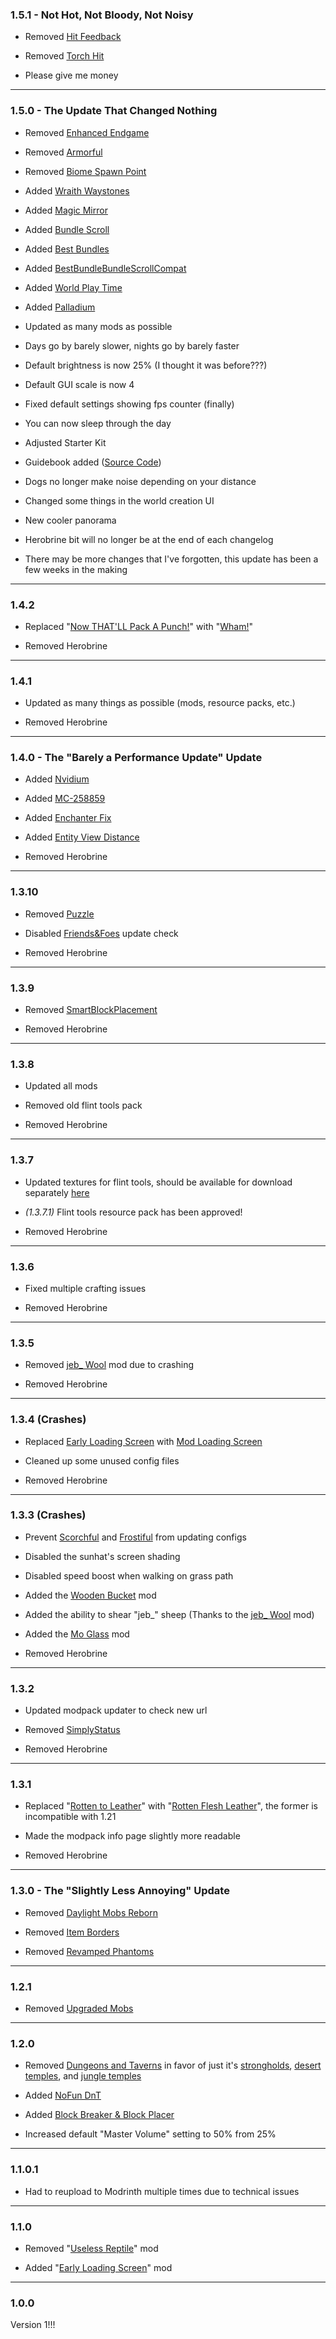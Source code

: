 ### 1.5.1 - Not Hot, Not Bloody, Not Noisy

- Removed [Hit Feedback](https://modrinth.com/mod/hit-feedback)

- Removed [Torch Hit](https://modrinth.com/mod/torch-hit)

- Please give me money

----
### 1.5.0 - The Update That Changed Nothing

- Removed [Enhanced Endgame](https://modrinth.com/mod/enhanced-endgame)

- Removed [Armorful](https://modrinth.com/mod/armorful)

- Removed [Biome Spawn Point](https://modrinth.com/mod/biome-spawn-point)

- Added [Wraith Waystones](https://modrinth.com/mod/fwaystones)

- Added [Magic Mirror](https://modrinth.com/mod/qds-magic-mirror)

- Added [Bundle Scroll](https://modrinth.com/mod/bundle-scroll)

- Added [Best Bundles](https://modrinth.com/mod/best-bundles)

- Added [BestBundleBundleScrollCompat](https://modrinth.com/mod/bestbundlebundlescrollcompat)

- Added [World Play Time](https://modrinth.com/mod/world-play-time)

- Added [Palladium](https://modrinth.com/mod/mpalladium)

- Updated as many mods as possible

- Days go by barely slower, nights go by barely faster

- Default brightness is now 25% (I thought it was before???)

- Default GUI scale is now 4

- Fixed default settings showing fps counter (finally)

- You can now sleep through the day

- Adjusted Starter Kit

- Guidebook added ([Source Code](https://github.com/iatj-modpack/iatw))

- Dogs no longer make noise depending on your distance

- Changed some things in the world creation UI

- New cooler panorama

- Herobrine bit will no longer be at the end of each changelog

- There may be more changes that I've forgotten, this update has been a few weeks in the making

----
### 1.4.2

- Replaced "[Now THAT'LL Pack A Punch!](https://modrinth.com/datapack/actual-mace)" with "[Wham!](https://modrinth.com/mod/wham-mace)"

- Removed Herobrine

----
### 1.4.1

- Updated as many things as possible (mods, resource packs, etc.)

- Removed Herobrine

----
### 1.4.0 - The "Barely a Performance Update" Update

- Added [Nvidium](https://modrinth.com/mod/nvidium)

- Added [MC-258859](https://modrinth.com/mod/mc-258859)

- Added [Enchanter Fix](https://modrinth.com/mod/enchanter-fix)

- Added [Entity View Distance](https://modrinth.com/mod/entity-view-distance)

- Removed Herobrine

----
### 1.3.10

- Removed [Puzzle](https://modrinth.com/mod/puzzle)

- Disabled [Friends&Foes](https://modrinth.com/mod/friends-and-foes) update check

- Removed Herobrine

----
### 1.3.9

- Removed [SmartBlockPlacement](https://modrinth.com/mod/smartblockplacement)

- Removed Herobrine

----
### 1.3.8

- Updated all mods

- Removed old flint tools pack

- Removed Herobrine

----
### 1.3.7

- Updated textures for flint tools, should be available for download separately [here](https://modrinth.com/resourcepack/slow-your-flint)

- *(1.3.7.1)* Flint tools resource pack has been approved!

- Removed Herobrine

----
### 1.3.6

- Fixed multiple crafting issues

- Removed Herobrine

----
### 1.3.5

- Removed [jeb_ Wool](https://modrinth.com/mod/jeb_-wool) mod due to crashing

- Removed Herobrine

----
### 1.3.4 (Crashes)

- Replaced [Early Loading Screen](https://modrinth.com/mod/early-loading-screen) with [Mod Loading Screen](https://modrinth.com/mod/mod-loading-screen)

- Cleaned up some unused config files

- Removed Herobrine

----
### 1.3.3 (Crashes)

- Prevent [Scorchful](https://modrinth.com/mod/scorchful) and [Frostiful](https://modrinth.com/mod/frostiful) from updating configs

- Disabled the sunhat's screen shading

- Disabled speed boost when walking on grass path

- Added the [Wooden Bucket](https://modrinth.com/mod/wooden-bucket) mod

- Added the ability to shear "jeb_" sheep (Thanks to the [jeb_ Wool](https://modrinth.com/mod/jeb_-wool) mod)

- Added the [Mo Glass](https://modrinth.com/mod/mo-glass) mod

- Removed Herobrine

----
### 1.3.2

- Updated modpack updater to check new url

- Removed [SimplyStatus](https://modrinth.com/mod/simplystatus)

- Removed Herobrine

----
### 1.3.1

- Replaced "[Rotten to Leather](https://modrinth.com/mod/rotten-to-leather/version/1)" with "[Rotten Flesh Leather](https://modrinth.com/datapack/rotten-flesh-leather)", the former is incompatible with 1.21

- Made the modpack info page slightly more readable

- Removed Herobrine

----
### 1.3.0 - The "Slightly Less Annoying" Update

- Removed [Daylight Mobs Reborn](https://modrinth.com/mod/daylight-mobs-reborn)

- Removed [Item Borders](https://modrinth.com/mod/item-borders)

- Removed [Revamped Phantoms](https://modrinth.com/mod/revamped_phantoms)

----
### 1.2.1

- Removed [Upgraded Mobs](https://modrinth.com/datapack/upgraded-mobs)

----
### 1.2.0

- Removed [Dungeons and Taverns](https://modrinth.com/datapack/dungeons-and-taverns) in favor of just it's [strongholds](https://modrinth.com/mod/dungeons-and-taverns-stronghold-overhaul), [desert temples](https://modrinth.com/mod/dungeons-and-taverns-desert-temple-replacement), and [jungle temples](https://modrinth.com/datapack/dungeons-and-taverns-jungle-temple-replacement)

- Added [NoFun DnT](https://modrinth.com/datapack/nofun-dnt)

- Added [Block Breaker & Block Placer](https://modrinth.com/mod/breakerplacer)

- Increased default "Master Volume" setting to 50% from 25%

----
### 1.1.0.1

- Had to reupload to Modrinth multiple times due to technical issues

----
### 1.1.0

- Removed "[Useless Reptile](https://modrinth.com/mod/useless-reptile)" mod

- Added "[Early Loading Screen](https://modrinth.com/mod/early-loading-screen)" mod

----
### 1.0.0

Version 1!!!